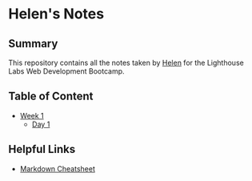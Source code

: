 # Helen's Notes
## Summary
This repository contains all the notes taken by [Helen](https://github.com/helenohyeah) for the Lighthouse Labs Web Development Bootcamp.

## Table of Content
* [Week 1](/Week_1)
    * [Day 1](/Week_1/Day_1)

## Helpful Links
* [Markdown Cheatsheet](https://github.com/adam-p/markdown-here/wiki/Markdown-Cheatsheet)